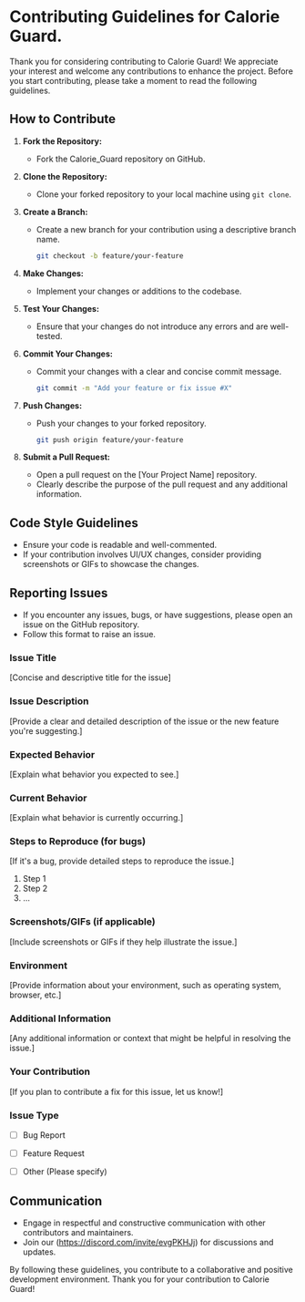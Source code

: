 # Contributing Guidelines for Calorie Guard.

Thank you for considering contributing to Calorie Guard! We appreciate your interest and welcome any contributions to enhance the project. Before you start contributing, please take a moment to read the following guidelines.

## How to Contribute

1. **Fork the Repository:**
   - Fork the Calorie_Guard repository on GitHub.

2. **Clone the Repository:**
   - Clone your forked repository to your local machine using `git clone`.

3. **Create a Branch:**
   - Create a new branch for your contribution using a descriptive branch name.
     ```bash
     git checkout -b feature/your-feature
     ```

4. **Make Changes:**
   - Implement your changes or additions to the codebase.

5. **Test Your Changes:**
   - Ensure that your changes do not introduce any errors and are well-tested.

6. **Commit Your Changes:**
   - Commit your changes with a clear and concise commit message.
     ```bash
     git commit -m "Add your feature or fix issue #X"
     ```

7. **Push Changes:**
   - Push your changes to your forked repository.
     ```bash
     git push origin feature/your-feature
     ```

8. **Submit a Pull Request:**
   - Open a pull request on the [Your Project Name] repository.
   - Clearly describe the purpose of the pull request and any additional information.

## Code Style Guidelines

- Ensure your code is readable and well-commented.
- If your contribution involves UI/UX changes, consider providing screenshots or GIFs to showcase the changes.

## Reporting Issues

- If you encounter any issues, bugs, or have suggestions, please open an issue on the GitHub repository.
- Follow this format to raise an issue.

### Issue Title

[Concise and descriptive title for the issue]

### Issue Description

[Provide a clear and detailed description of the issue or the new feature you're suggesting.]

### Expected Behavior

[Explain what behavior you expected to see.]

### Current Behavior

[Explain what behavior is currently occurring.]

### Steps to Reproduce (for bugs)

[If it's a bug, provide detailed steps to reproduce the issue.]

1. Step 1
2. Step 2
3. ...

### Screenshots/GIFs (if applicable)

[Include screenshots or GIFs if they help illustrate the issue.]

### Environment

[Provide information about your environment, such as operating system, browser, etc.]

### Additional Information

[Any additional information or context that might be helpful in resolving the issue.]

### Your Contribution

[If you plan to contribute a fix for this issue, let us know!]

### Issue Type

- [ ] Bug Report
- [ ] Feature Request
- [ ] Other (Please specify)


## Communication

- Engage in respectful and constructive communication with other contributors and maintainers.
- Join our (https://discord.com/invite/evgPKHJj) for discussions and updates.


By following these guidelines, you contribute to a collaborative and positive development environment. Thank you for your contribution to Calorie Guard!
